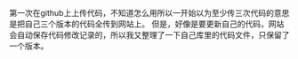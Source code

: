 第一次在github上上传代码，不知道怎么用所以一开始以为至少传三次代码的意思是把自己三个版本的代码全传到网站上。
但是，好像是要更新自己的代码，网站会自动保存代码修改记录的，所以我又整理了一下自己库里的代码文件，只保留了一个版本。
